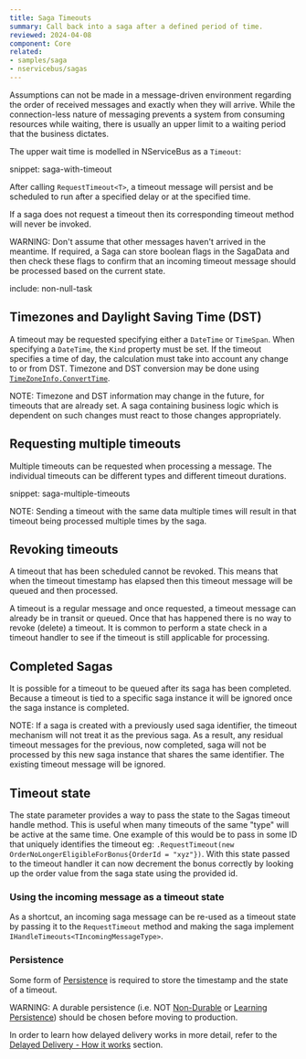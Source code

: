 ```yaml
---
title: Saga Timeouts
summary: Call back into a saga after a defined period of time.
reviewed: 2024-04-08
component: Core
related:
- samples/saga
- nservicebus/sagas
---
```


Assumptions can not be made in a message-driven environment regarding the order of received messages and exactly when they will arrive. While the connection-less nature of messaging prevents a system from consuming resources while waiting, there is usually an upper limit to a waiting period that the business dictates. 

The upper wait time is modelled in NServiceBus as a `Timeout`:

snippet: saga-with-timeout

After calling `RequestTimeout<T>`, a timeout message will persist and be scheduled to run after a specified delay or at the specified time.

If a saga does not request a timeout then its corresponding timeout method will never be invoked.

WARNING: Don't assume that other messages haven't arrived in the meantime. If required, a Saga can store boolean flags in the SagaData and then check these flags to confirm that an incoming timeout message should be processed based on the current state.

include: non-null-task

## Timezones and Daylight Saving Time (DST)

A timeout may be requested specifying either a `DateTime` or `TimeSpan`. When specifying a `DateTime`, the `Kind` property must be set. If the timeout specifies a time of day, the calculation must take into account any change to or from DST. Timezone and DST conversion may be done using [`TimeZoneInfo.ConvertTime`](https://docs.microsoft.com/en-us/dotnet/api/system.timezoneinfo.converttime).

NOTE: Timezone and DST information may change in the future, for timeouts that are already set. A saga containing business logic which is dependent on such changes must react to those changes appropriately.

## Requesting multiple timeouts

Multiple timeouts can be requested when processing a message. The individual timeouts can be different types and different timeout durations.

snippet: saga-multiple-timeouts

NOTE: Sending a timeout with the same data multiple times will result in that timeout being processed multiple times by the saga.

## Revoking timeouts

A timeout that has been scheduled cannot be revoked. This means that when the timeout timestamp has elapsed then this timeout message will be queued and then processed.

A timeout is a regular message and once requested, a timeout message can already be in transit or queued. Once that has happened there is no way to revoke (delete) a timeout. It is common to perform a state check in a timeout handler to see if the timeout is still applicable for processing.

## Completed Sagas

It is possible for a timeout to be queued after its saga has been completed. Because a timeout is tied to a specific saga instance it will be ignored once the saga instance is completed.

NOTE: If a saga is created with a previously used saga identifier, the timeout mechanism will not treat it as the previous saga. As a result, any residual timeout messages for the previous, now completed, saga will not be processed by this new saga instance that shares the same identifier. The existing timeout message will be ignored.


## Timeout state

The state parameter provides a way to pass the state to the Sagas timeout handle method. This is useful when many timeouts of the same "type" will be active at the same time. One example of this would be to pass in some ID that uniquely identifies the timeout eg: `.RequestTimeout(new OrderNoLongerEligibleForBonus{OrderId = "xyz"})`. With this state passed to the timeout handler it can now decrement the bonus correctly by looking up the order value from the saga state using the provided id.

### Using the incoming message as a timeout state

As a shortcut, an incoming saga message can be re-used as a timeout state by passing it to the `RequestTimeout` method and making the saga implement `IHandleTimeouts<TIncomingMessageType>`.


### Persistence

Some form of [Persistence](/persistence/) is required to store the timestamp and the state of a timeout.

WARNING: A durable persistence (i.e. NOT [Non-Durable](/persistence/non-durable/) or [Learning Persistence](/persistence/learning/)) should be chosen before moving to production.

In order to learn how delayed delivery works in more detail, refer to the [Delayed Delivery - How it works](/nservicebus/messaging/delayed-delivery.md#how-it-works) section.
